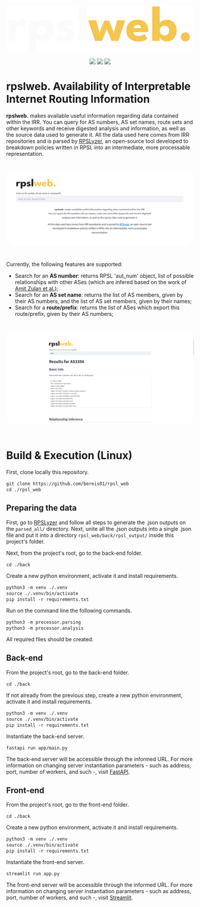 <style>
.showcase {
  border-radius: 25px;
  margin-top: 25px;
  margin-bottom: 25px;
}
</style>

<p align="center">
  <img src="./assets/rpslweb_logo_light.png" />
</p>

<div align="center">
    <img src="https://github.com/<user>/<rep>/actions/workflows/macos_build.yml/badge.svg">
    <img src="https://github.com/<user>/<rep>/actions/workflows/core_build.yml/badge.svg">
    <img src="https://github.com/<user>/<rep>/actions/workflows/windows_build.yml/badge.svg">
</div>

# **rpslweb.** Availability of Interpretable Internet Routing Information
**rpslweb.** makes available useful information regarding data contained within the IRR. You can query for AS numbers, AS set names, route sets and other keywords and receive digested analysis and information, as well as the source data used to generate it. All the data used here comes from IRR repositories and is parsed by <a href="https://github.com/SichangHe/internet_route_verification">RPSLyzer</a>, an open-source tool developed to breakdown policies written in RPSL into an intermediate, more processable representation.

<p align="center">
  <img class="showcase" src="./assets/main_page.png" />
</p>

Currently, the following features are supported:

- Search for an **AS number**: returns RPSL 'aut_num' object, list of possible relationships with other ASes (which are infered based on the work of <a href="https://arxiv.org/pdf/2504.10299v1">Amit Zulan et al.</a>);
- Search for an **AS set name**: returns the list of AS members, given by their AS numbers, and the list of AS set members, given by their names;
- Search for a **route/prefix**: returns the list of ASes which export this route/prefix, given by their AS numbers;

<p align="center">
  <img class="showcase" src="./assets/rpslweb_showcase.gif" />
</p>

# **Build & Execution (Linux)**

First, clone locally this repository.

```console
git clone https://github.com/bereis01/rpsl_web
cd ./rpsl_web
```

## Preparing the data

First, go to <a href="https://github.com/SichangHe/internet_route_verification">RPSLyzer</a> and follow all steps to generate the .json outputs on the ```parsed_all/``` directory. Next, unite all the .json outputs into a single .json file and put it into a directory ```rpsl_web/back/rpsl_output/``` inside this project's folder.

Next, from the project's root, go to the back-end folder.

```console
cd ./back
```

Create a new python environment, activate it and install requirements.

```console
python3 -m venv ./.venv
source ./.venv/bin/activate
pip install -r requirements.txt
```

Run on the command line the following commands.

```console
python3 -m processor.parsing
python3 -m processor.analysis
```

All required files should be created.

## Back-end

From the project's root, go to the back-end folder.

```console
cd ./back
```

If not already from the previous step, create a new python environment, activate it and install requirements.

```console
python3 -m venv ./.venv
source ./.venv/bin/activate
pip install -r requirements.txt
```

Instantiate the back-end server.

```console
fastapi run app/main.py
```

The back-end server will be accessible through the informed URL. For more information on changing server instantiation parameters - such as address, port, number of workers, and such -, visit <a href="https://fastapi.tiangolo.com/reference/">FastAPI</a>.

## Front-end

From the project's root, go to the front-end folder.

```console
cd ./back
```

Create a new python environment, activate it and install requirements.

```console
python3 -m venv ./.venv
source ./.venv/bin/activate
pip install -r requirements.txt
```

Instantiate the front-end server.

```console
streamlit run app.py
```

The front-end server will be accessible through the informed URL. For more information on changing server instantiation parameters - such as address, port, number of workers, and such -, visit <a href="https://docs.streamlit.io/">Streamlit</a>.